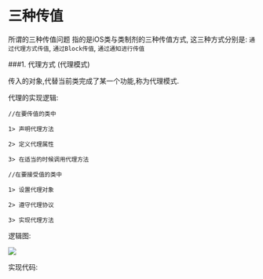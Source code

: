 # 三种传值

所谓的三种传值问题 指的是iOS类与类制剂的三种传值方式, 这三种方式分别是: `通过代理方式传值`,  `通过Block传值`, `通过通知进行传值`

###1. 代理方式 (代理模式)

传入的对象,代替当前类完成了某一个功能,称为代理模式.

代理的实现逻辑:
```
//在要传值的类中

1> 声明代理方法

2> 定义代理属性

3> 在适当的时候调用代理方法
```

```
//在要接受值的类中

1> 设置代理对象

2> 遵守代理协议

3> 实现代理方法
```

逻辑图:

![](http://upload-images.jianshu.io/upload_images/1899934-20edac2be8773c3f.png?imageMogr2/auto-orient/strip%7CimageView2/2/w/1240)

实现代码:








